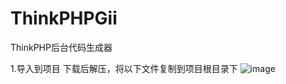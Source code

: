 # ThinkPHPGii
ThinkPHP后台代码生成器

1.导入到项目
下载后解压，将以下文件复制到项目根目录下
![image](https://github.com/zmx6999/ThinkPHPGii/blob/master/Screenshots/1.png)
